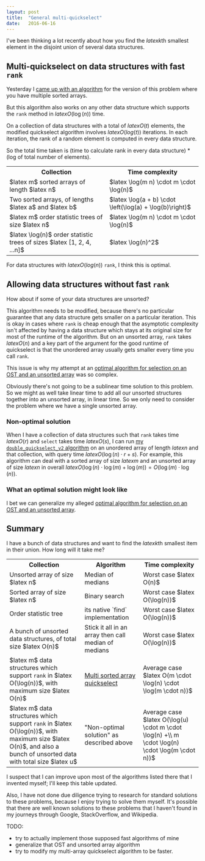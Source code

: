 ```yaml
---
layout: post
title:  "General multi-quickselect"
date:   2016-06-16
---
```


I've been thinking a lot recently about how you find the $latex k$th smallest element in the disjoint union of several data structures.

## Multi-quickselect on data structures with fast `rank`

Yesterday I [came up with an algorithm](/2016/06/15/multi-sorted-array-quickselect) for the version of this problem where you have multiple sorted arrays.

But this algorithm also works on any other data structure which supports the `rank` method in $latex O(\log(n))$ time.

On a collection of data structures with a total of $latex O(t)$ elements, the modified quickselect algorithm involves $latex O(log(t))$ iterations. In each iteration, the rank of a random element is computed in every data structure.

So the total time taken is (time to calculate rank in every data structure) * (log of total number of elements).

<table class="table">
  <tr>
    <th>Collection</th>
    <th>Time complexity</th>
  </tr>
  <tr>
    <td>$latex m$ sorted arrays of length $latex n$</td>
    <td>$latex \log(m n) \cdot m \cdot \log(n)$</td>
  </tr>
  <tr>
    <td>Two sorted arrays, of lengths $latex a$ and $latex b$</td>
    <td>$latex \log(a + b) \cdot \left(\log(a) + \log(b)\right)$</td>
  </tr>
  <tr>
    <td>$latex m$ order statistic trees of size $latex n$</td>
    <td>$latex \log(m n) \cdot m \cdot \log(n)$</td>
  </tr>
  <tr>
    <td>$latex \log(n)$ order statistic trees of sizes $latex [1, 2, 4, ...n]$</td>
    <td>$latex \log(n)^2$</td>
  </tr>
</table>

For data structures with $latex O(log(n))$ `rank`, I think this is optimal.

## Allowing data structures without fast `rank`

How about if some of your data structures are unsorted?

This algorithm needs to be modified, because there's no particular guarantee that any data structure gets smaller on a particular iteration. This is okay in cases where `rank` is cheap enough that the asymptotic complexity isn't affected by having a data structure which stays at its original size for most of the runtime of the algorithm. But on an unsorted array, `rank` takes $latex O(n)$ and a key part of the argument for the good runtime of quickselect is that the unordered array usually gets smaller every time you call `rank`.

This issue is why my attempt at an [optimal algorithm for selection on an OST and an unsorted array](/2016/06/12/quickselect-lemma.html) was so complex.

Obviously there's not going to be a sublinear time solution to this problem. So we might as well take linear time to add all our unsorted structures together into an unsorted array, in linear time. So we only need to consider the problem where we have a single unsorted array.

### Non-optimal solution

When I have a collection of data structures such that `rank` takes time $latex O(r)$ and `select` takes time $latex O(s)$, I can run [my `double_quickselect_v2` algorithm](/2016/06/12/quickselect-lemma.html) on an unordered array of length $latex n$ and that collection, with query time $latex O(\log(n) \cdot r + s)$. For example, this algorithm can deal with a sorted array of size $latex m$ and an unsorted array of size $latex n$ in overall $latex O(\log(n) \cdot \log(m) + \log(m)) = O(\log(m)\cdot\log(n))$.

### What an optimal solution might look like

I bet we can generalize my alleged [optimal algorithm for selection on an OST and an unsorted array](/2016/06/12/quickselect-lemma.html).

## Summary

I have a bunch of data structures and want to find the $latex k$th smallest item in their union. How long will it take me?

<table class="table">
  <tr>
    <th>Collection</th>
    <th>Algorithm</th>
    <th>Time complexity</th>
  </tr>
  <tr>
    <td>Unsorted array of size $latex n$</td>
    <td>Median of medians</td>
    <td>Worst case $latex O(n)$</td>
  </tr>
  <tr>
    <td>Sorted array of size $latex n$</td>
    <td>Binary search</td>
    <td>Worst case $latex O(\log(n))$</td>
  </tr>
  <tr>
    <td>Order statistic tree</td>
    <td>its native `find` implementation</td>
    <td>Worst case $latex O(\log(n))$</td>
  </tr>
  <tr>
    <td>A bunch of unsorted data structures, of total size $latex O(n)$</td>
    <td>Stick it all in an array then call median of medians</td>
    <td>Worst case $latex O(\log(n))$</td>
  </tr>
  <tr>
    <td>$latex m$ data structures which support <code>rank</code> in $latex O(\log(n))$, with maximum size $latex O(n)$</td>
    <td><a href="/2016/06/15/multi-sorted-array-quickselect.html">Multi sorted array quickselect</a></td>
    <td>Average case $latex O(m \cdot \log(n) \cdot \log(m \cdot n))$</td>
  </tr>
  <tr>
    <td>$latex m$ data structures which support <code>rank</code> in $latex O(\log(n))$, with maximum size $latex O(n)$, and also a bunch of unsorted data with total size $latex u$</td>
    <td>"Non-optimal solution" as described above</td>
    <td>Average case $latex O(\log(u) \cdot m \cdot \log(n) +\\ m \cdot \log(n) \cdot \log(m \cdot n))$</td>
  </tr>
</table>

I suspect that I can improve upon most of the algorithms listed there that I invented myself; I'll keep this table updated.

Also, I have not done due diligence trying to research for standard solutions to these problems, because I enjoy trying to solve them myself. It's possible that there are well known solutions to these problems that I haven't found in my journeys through Google, StackOverflow, and Wikipedia.

TODO:

- try to actually implement those supposed fast algorithms of mine
- generalize that OST and unsorted array algorithm
- try to modify my multi-array quickselect algorithm to be faster.
